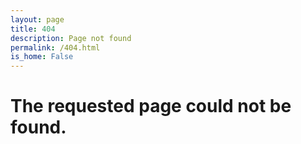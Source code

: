 ```yaml
---
layout: page
title: 404
description: Page not found
permalink: /404.html
is_home: False
---
```


# The requested page could not be found.

